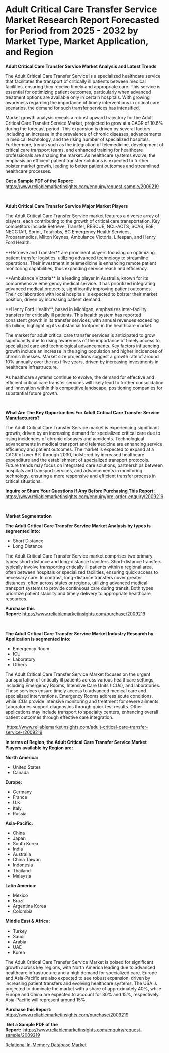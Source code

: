 <p><h1>Adult Critical Care Transfer Service Market Research Report Forecasted for Period from 2025 -  2032 by Market Type, Market Application, and Region</h1></p><p><strong>Adult Critical Care Transfer Service Market Analysis and Latest Trends</strong></p>
<p><p>The Adult Critical Care Transfer Service is a specialized healthcare service that facilitates the transport of critically ill patients between medical facilities, ensuring they receive timely and appropriate care. This service is essential for optimizing patient outcomes, particularly when advanced treatment options are available only in certain hospitals. With growing awareness regarding the importance of timely interventions in critical care scenarios, the demand for such transfer services has intensified.</p><p>Market growth analysis reveals a robust upward trajectory for the Adult Critical Care Transfer Service Market, projected to grow at a CAGR of 10.6% during the forecast period. This expansion is driven by several factors including an increase in the prevalence of chronic diseases, advancements in medical technology, and the rising number of specialized hospitals. Furthermore, trends such as the integration of telemedicine, development of critical care transport teams, and enhanced training for healthcare professionals are shaping the market. As healthcare systems evolve, the emphasis on efficient patient transfer solutions is expected to further bolster market growth, leading to better patient outcomes and streamlined healthcare processes.</p></p>
<p><strong>Get a Sample PDF of the Report:&nbsp;</strong> <a href="https://www.reliablemarketinsights.com/enquiry/request-sample/2009219?utm_campaign=3258&utm_medium=2&utm_source=Github&utm_content=ia&utm_term=11032025&utm_id=adult-critical-care-transfer-service">https://www.reliablemarketinsights.com/enquiry/request-sample/2009219</a></p>
<p>&nbsp;</p>
<p><strong>Adult Critical Care Transfer Service Major Market Players</strong></p>
<p><p>The Adult Critical Care Transfer Service market features a diverse array of players, each contributing to the growth of critical care transportation. Key competitors include Retrieve, Transfer, RESCUE, NCL-ACTS, SCAS, EoE, NECCTAR, Sprint, Totaljobs, BC Emergency Health Services, Proparamedics, Milton Keynes, Ambulance Victoria, Lifespan, and Henry Ford Health.</p><p>**Retrieve and Transfer** are prominent players focusing on optimizing patient transfer logistics, utilizing advanced technology to streamline operations. Their investment in telemedicine is enhancing remote patient monitoring capabilities, thus expanding service reach and efficiency.</p><p>**Ambulance Victoria** is a leading player in Australia, known for its comprehensive emergency medical service. It has prioritized integrating advanced medical protocols, significantly improving patient outcomes. Their collaboration with local hospitals is expected to bolster their market position, driven by increasing patient demand.</p><p>**Henry Ford Health**, based in Michigan, emphasizes inter-facility transfers for critically ill patients. This health system has reported consistent growth in its transfer services, with annual revenues exceeding $5 billion, highlighting its substantial footprint in the healthcare market.</p><p>The market for adult critical care transfer services is anticipated to grow significantly due to rising awareness of the importance of timely access to specialized care and technological advancements. Key factors influencing growth include an increase in the aging population and higher incidences of chronic illnesses. Market size projections suggest a growth rate of around 10% annually over the next five years, driven by increasing investments in healthcare infrastructure.</p><p>As healthcare systems continue to evolve, the demand for effective and efficient critical care transfer services will likely lead to further consolidation and innovation within this competitive landscape, positioning companies for substantial future growth.</p></p>
<p>&nbsp;</p>
<p><strong>What Are The Key Opportunities For Adult Critical Care Transfer Service Manufacturers?</strong></p>
<p><p>The Adult Critical Care Transfer Service market is experiencing significant growth, driven by an increasing demand for specialized critical care due to rising incidences of chronic diseases and accidents. Technological advancements in medical transport and telemedicine are enhancing service efficiency and patient outcomes. The market is expected to expand at a CAGR of over 8% through 2030, bolstered by increased healthcare expenditure and the establishment of specialized transport protocols. Future trends may focus on integrated care solutions, partnerships between hospitals and transport services, and advancements in monitoring technology, ensuring a more responsive and efficient transfer process in critical situations.</p></p>
<p><strong>Inquire or Share Your Questions If Any Before Purchasing This Report:</strong> <a href="https://www.reliablemarketinsights.com/enquiry/pre-order-enquiry/2009219?utm_campaign=3258&utm_medium=2&utm_source=Github&utm_content=ia&utm_term=11032025&utm_id=adult-critical-care-transfer-service">https://www.reliablemarketinsights.com/enquiry/pre-order-enquiry/2009219</a></p>
<p>&nbsp;</p>
<p><strong>Market Segmentation</strong></p>
<p><strong>The Adult Critical Care Transfer Service Market Analysis by types is segmented into:</strong></p>
<p><ul><li>Short Distance</li><li>Long Distance</li></ul></p>
<p><p>The Adult Critical Care Transfer Service market comprises two primary types: short-distance and long-distance transfers. Short-distance transfers typically involve transporting critically ill patients within a regional area, often between hospitals or specialized facilities, ensuring quick access to necessary care. In contrast, long-distance transfers cover greater distances, often across states or regions, utilizing advanced medical transport systems to provide continuous care during transit. Both types prioritize patient stability and timely delivery to appropriate healthcare resources.</p></p>
<p><strong>Purchase this Report:&nbsp;</strong><a href="https://www.reliablemarketinsights.com/purchase/2009219?utm_campaign=3258&utm_medium=2&utm_source=Github&utm_content=ia&utm_term=11032025&utm_id=adult-critical-care-transfer-service">https://www.reliablemarketinsights.com/purchase/2009219</a></p>
<p>&nbsp;</p>
<p><strong>The Adult Critical Care Transfer Service Market Industry Research by Application is segmented into:</strong></p>
<p><ul><li>Emergency Room</li><li>ICU</li><li>Laboratory</li><li>Others</li></ul></p>
<p><p>The Adult Critical Care Transfer Service Market focuses on the urgent transportation of critically ill patients across various healthcare settings, including Emergency Rooms, Intensive Care Units (ICUs), and laboratories. These services ensure timely access to advanced medical care and specialized interventions. Emergency Rooms address acute conditions, while ICUs provide intensive monitoring and treatment for severe ailments. Laboratories support diagnostics through quick test results. Other applications may include transport to specialty centers, enhancing overall patient outcomes through effective care integration.</p></p>
<p><a href="https://www.reliablemarketinsights.com/adult-critical-care-transfer-service-r2009219?utm_campaign=3258&utm_medium=2&utm_source=Github&utm_content=ia&utm_term=11032025&utm_id=adult-critical-care-transfer-service">&nbsp;https://www.reliablemarketinsights.com/adult-critical-care-transfer-service-r2009219</a></p>
<p><strong>In terms of Region, the Adult Critical Care Transfer Service Market Players available by Region are:</strong></p>
<p>
    <p> <strong> North America: </strong>
        <ul>
            <li>United States</li>
            <li>Canada</li>
        </ul>
        </p> 
    <p> <strong> Europe: </strong>
        <ul>
            <li>Germany</li>
            <li>France</li>
            <li>U.K.</li>
            <li>Italy</li>
            <li>Russia</li>
        </ul>
        </p> 
    <p> <strong> Asia-Pacific: </strong>
        <ul>
            <li>China</li>
            <li>Japan</li>
            <li>South Korea</li>
            <li>India</li>
            <li>Australia</li>
            <li>China Taiwan</li>
            <li>Indonesia</li>
            <li>Thailand</li>
            <li>Malaysia</li>
        </ul>
        </p> 
    <p> <strong> Latin America: </strong>
        <ul>
            <li>Mexico</li>
            <li>Brazil</li>
            <li>Argentina Korea</li>
            <li>Colombia</li>
        </ul>
        </p> 
    <p> <strong> Middle East & Africa: </strong>
        <ul>
            <li>Turkey</li>
            <li>Saudi</li>
            <li>Arabia</li>
            <li>UAE</li>
            <li>Korea</li>
        </ul>
    </p>
    </p>
<p><p>The Adult Critical Care Transfer Service Market is poised for significant growth across key regions, with North America leading due to advanced healthcare infrastructure and a high demand for specialized care. Europe and Asia-Pacific are also expected to see robust expansion, driven by increasing patient transfers and evolving healthcare systems. The USA is projected to dominate the market with a share of approximately 40%, while Europe and China are expected to account for 30% and 15%, respectively. Asia-Pacific will represent around 15%.</p></p>
<p><strong>Purchase this Report: </strong><a href="https://www.reliablemarketinsights.com/purchase/2009219?utm_campaign=3258&utm_medium=2&utm_source=Github&utm_content=ia&utm_term=11032025&utm_id=adult-critical-care-transfer-service">https://www.reliablemarketinsights.com/purchase/2009219</a></p>
<p>&nbsp;<strong>Get a Sample PDF of the Report:&nbsp;&nbsp;</strong><a href="https://www.reliablemarketinsights.com/enquiry/request-sample/2009219?utm_campaign=3258&utm_medium=2&utm_source=Github&utm_content=ia&utm_term=11032025&utm_id=adult-critical-care-transfer-service">https://www.reliablemarketinsights.com/enquiry/request-sample/2009219</a></p>
<p><strong></strong></p>
<p><p><a href="https://github.com/mynaoanes/Market-Research-Report-List-1/blob/main/relational-in-memory-database-market.md?utm_campaign=3258&utm_medium=2&utm_source=Github&utm_content=ia&utm_term=11032025&utm_id=adult-critical-care-transfer-service">Relational In-Memory Database Market</a></p></p>